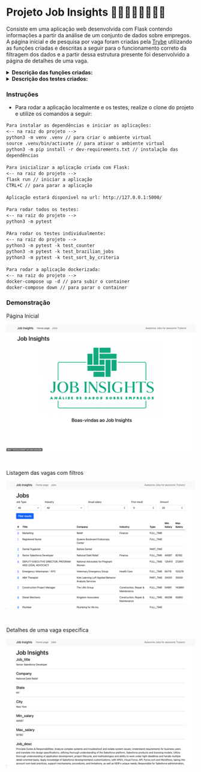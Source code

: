 # Projeto Job Insights 👮🏻‍♂️👩🏼‍🚒👷🏾

Consiste em uma aplicação web desenvolvida com Flask contendo informações a partir da análise de um conjunto de dados sobre empregos. A página inicial e de pesquisa por vaga foram criadas pela [Trybe](https://www.betrybe.com) utilizando as funções criadas e descritas a seguir para o funcionamento correto da filtragem dos dados e a partir dessa estrutura presente foi desenvolvido a página de detalhes de uma vaga. 

<details>
  <summary><strong>Descrição das funções criadas:</strong></summary><br />

| Função | Descrição | Localização |
|---|---|---|
| `read` | Função recebe o caminho do arquivo `csv` e retorna os dados em uma lista de dicionários | `src/insights/jobs.py` |
| `get_unique_job_types` | A partir do caminho do arquivo e retorna todos os tipos de empregos | `src/insights/jobs.py` |
| `get_unique_industries` | A partir do caminho do arquivo e retorna todas as indústrias | `src/insights/industries.py` |
| `get_max_salary` | A partir do caminho do arquivo e retorna o maior salário presente | `src/insights/salaries.py` |
| `get_min_salary` | A partir do caminho do arquivo e retorna o menor salário presente | `src/insights/salaries.py` |
| `filter_by_job_type` | A partir de uma lista de dicionários, retorna uma lista filtrada pelo o tipo de emprego informado como parâmetro | `src/insights/jobs.py` |
| `filter_by_industry` | A partir de uma lista de dicionários, retorna uma lista filtrada pela indústria informada como parâmetro | `src/insights/industries.py` |
| `matches_salary_range` | A partir de um dicionário, retorna True ou False se o salário informado está dentro da faixa monetária | `src/insights/salaries.py` |
| `filter_by_salary_range` | A partir de uma lista de dicionários, utiliza a função `matches_salary_range` para filtrar as vagas com salário dentro da faixa | `src/insights/salaries.py` |
<br />
</details>

<details>
  <summary><strong>Descrição dos testes criados:</strong></summary><br />
 
| Teste | Descrição | Localização |
|---|---|---|
| `test_counter` | Implementação dos testes para função `count_ocurrences` | `tests/counter/test_counter.py` |
| `test_brazilian_jobs` | Implementação dos testes para função `read_brazilian_file` | `tests/brazilian/test_brazilian_jobs.py` |
| `test_sort_by_criteria` | Implementação dos testes para função `sort_by` | `tests/sorting/test_sorting.py` |
<br />
</details>



### Instruções

- Para rodar a aplicação localmente e os testes, realize o clone do projeto e utilize os comandos a seguir:

```
Para instalar as dependências e iniciar as aplicações:
<-- na raiz do projeto -->
python3 -m venv .venv // para criar o ambiente virtual
source .venv/bin/activate // para ativar o ambiente virtual
python3 -m pip install -r dev-requirements.txt // instalação das dependências

Para inicializar a aplicação criada com Flask:
<-- na raiz do projeto -->
flask run // iniciar a aplicação
CTRL+C // para parar a aplicação

Aplicação estará disponível na url: http://127.0.0.1:5000/

Para rodar todos os testes:
<-- na raiz do projeto -->
python3 -m pytest

PAra rodar os testes individualmente:
<-- na raiz do projeto -->
python3 -m pytest -k test_counter
python3 -m pytest -k test_brazilian_jobs
python3 -m pytest -k test_sort_by_criteria

Para rodar a aplicação dockerizada:
<-- na raiz do projeto -->
docker-compose up -d // para subir o container
docker-compose down // para parar o container
```

### Demonstração

<p align="center">
  <p margin="20px 0">Página Inicial</p>
  <img src="https://github.com/guilherme-ac-fernandes/job-insights/blob/main/.images/homepage.png" alt="Job Insights - Demostração"/>
</p>

<br />
<p align="center">
  <p margin="20px 0">Listagem das vagas com filtros</p>
  <img src="https://github.com/guilherme-ac-fernandes/job-insights/blob/main/.images/jobs_filter.png" alt="Job Insights - Demostração"/>
</p> 

<br />
<p align="center">
  <p margin="20px 0">Detalhes de uma vaga específica</p>
  <img src="https://github.com/guilherme-ac-fernandes/job-insights/blob/main/.images/job_index.png" alt="Job Insights - Demostração"/>
</p>
